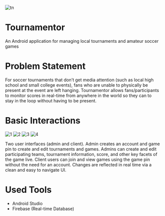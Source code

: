![tn](https://user-images.githubusercontent.com/20486323/35845603-c33dcb52-0ad8-11e8-84fd-adba71b8ff87.PNG)

# Tournamentor
An Android application for managing local tournaments and amateur soccer games

# Problem Statement
For soccer tournaments that don’t get media attention (such as local high school and small college events), fans who are unable to physically be present at the event are left hanging.
Tournamentor allows fans/participants to monitor scores in real-time from anywhere in the world so they can to stay in the loop without having to be present.

# Basic Interactions
![1](https://user-images.githubusercontent.com/20486323/35845546-8d047090-0ad8-11e8-9909-73eef70d15ba.PNG)
![2](https://user-images.githubusercontent.com/20486323/35845639-f10e561e-0ad8-11e8-9349-2b7d27a88314.PNG)
![3](https://user-images.githubusercontent.com/20486323/35845640-f1205526-0ad8-11e8-9f31-d2f18fa81af4.PNG)
![4](https://user-images.githubusercontent.com/20486323/35845641-f12d21ac-0ad8-11e8-9226-cea0e8dbbc17.PNG)

Two user interfaces (admin and client). Admin creates an account and game pin to create and edit tournaments and games. Admins can create and edit participating teams, tournament information, score, and other key facets of the game live. 
Client users can join and view games using the game pin without the need for an account. Changes are reflected in real time via a clean and easy to navigate UI.

# Used Tools
- Android Studio
- Firebase (Real-time Database)

